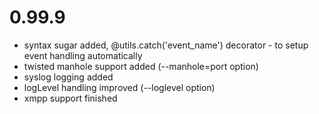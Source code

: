 # 0.99.9
 * syntax sugar added, @utils.catch('event_name') decorator - to setup event handling automatically
 * twisted manhole support added (--manhole=port option)
 * syslog logging added
 * logLevel handling improved (--loglevel option)
 * xmpp support finished

